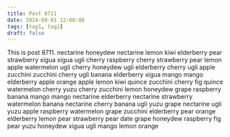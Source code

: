 ```yaml
---
title: Post 8711
date: 2024-09-01 12:00:00
tags: [tag1, tag2]
draft: false
---
```

This is post 8711.
nectarine
honeydew
nectarine
lemon
kiwi
elderberry
pear
strawberry
xigua
xigua
ugli
cherry
raspberry
cherry
strawberry
pear
lemon
apple
watermelon
ugli
cherry
honeydew
ugli
elderberry
cherry
ugli
apple
zucchini
zucchini
cherry
ugli
banana
elderberry
xigua
mango
mango
elderberry
apple
orange
apple
lemon
kiwi
quince
zucchini
cherry
fig
quince
watermelon
cherry
yuzu
cherry
zucchini
lemon
honeydew
grape
raspberry
banana
mango
mango
nectarine
elderberry
nectarine
strawberry
watermelon
banana
nectarine
cherry
banana
ugli
yuzu
grape
nectarine
ugli
yuzu
apple
raspberry
watermelon
grape
zucchini
elderberry
pear
orange
elderberry
lemon
pear
strawberry
pear
date
grape
honeydew
raspberry
fig
pear
yuzu
honeydew
xigua
ugli
mango
lemon
orange
